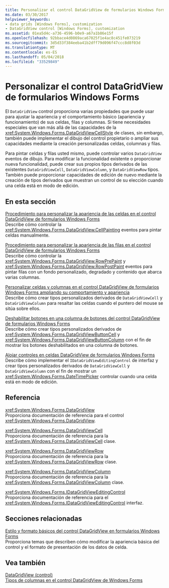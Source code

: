 ```yaml
---
title: Personalizar el control DataGridView de formularios Windows Forms
ms.date: 03/30/2017
helpviewer_keywords:
- data grids [Windows Forms], customization
- DataGridView control [Windows Forms], customization
ms.assetid: 01ea5d4c-a736-4596-b0e9-a67a1b86e15f
ms.openlocfilehash: 92bbace4d0869aca67025f1e4ac8c451fe073219
ms.sourcegitcommit: 3d5d33f384eeba41b2dff79d096f47ccc8d8f03d
ms.translationtype: MT
ms.contentlocale: es-ES
ms.lasthandoff: 05/04/2018
ms.locfileid: "33529849"
---
```

# <a name="customizing-the-windows-forms-datagridview-control"></a>Personalizar el control DataGridView de formularios Windows Forms
El `DataGridView` control proporciona varias propiedades que puede usar para ajustar la apariencia y el comportamiento básico (apariencia y funcionamiento) de sus celdas, filas y columnas. Si tiene necesidades especiales que van más allá de las capacidades de la <xref:System.Windows.Forms.DataGridViewCellStyle> de clases, sin embargo, también puede implementar el dibujo del control propietario o ampliar sus capacidades mediante la creación personalizadas celdas, columnas y filas.  
  
 Para pintar celdas y filas usted mismo, puede controlar varios `DataGridView` eventos de dibujo. Para modificar la funcionalidad existente o proporcionar nueva funcionalidad, puede crear sus propios tipos derivados de las existentes `DataGridViewCell`, `DataGridViewColumn`, y `DataGridViewRow` tipos. También puede proporcionar capacidades de edición de nuevo mediante la creación de tipos derivados que muestran un control de su elección cuando una celda está en modo de edición.  
  
## <a name="in-this-section"></a>En esta sección  
 [Procedimiento para personalizar la apariencia de las celdas en el control DataGridView de formularios Windows Forms](../../../../docs/framework/winforms/controls/customize-the-appearance-of-cells-in-the-datagrid.md)  
 Describe cómo controlar la <xref:System.Windows.Forms.DataGridView.CellPainting> eventos para pintar celdas manualmente.  
  
 [Procedimiento para personalizar la apariencia de las filas en el control DataGridView de formularios Windows Forms](../../../../docs/framework/winforms/controls/customize-the-appearance-of-rows-in-the-datagrid.md)  
 Describe cómo controlar la <xref:System.Windows.Forms.DataGridView.RowPrePaint> y <xref:System.Windows.Forms.DataGridView.RowPostPaint> eventos para pintar filas con un fondo personalizado, degradado y contenido que abarca varias columnas.  
  
 [Personalizar celdas y columnas en el control DataGridView de formularios Windows Forms ampliando su comportamiento y apariencia](../../../../docs/framework/winforms/controls/customize-cells-and-columns-in-the-datagrid-by-extending-behavior.md)  
 Describe cómo crear tipos personalizados derivados de `DataGridViewCell` y `DataGridViewColumn` para resaltar las celdas cuando el puntero del mouse se sitúa sobre ellos.  
  
 [Deshabilitar botones en una columna de botones del control DataGridView de formularios Windows Forms](../../../../docs/framework/winforms/controls/disable-buttons-in-a-button-column-in-the-datagrid.md)  
 Describe cómo crear tipos personalizados derivados de <xref:System.Windows.Forms.DataGridViewButtonCell> y <xref:System.Windows.Forms.DataGridViewButtonColumn> con el fin de mostrar los botones deshabilitados en una columna de botones.  
  
 [Alojar controles en celdas DataGridView de formularios Windows Forms](../../../../docs/framework/winforms/controls/how-to-host-controls-in-windows-forms-datagridview-cells.md)  
 Describe cómo implementar el `IDataGridViewEditingControl` de interfaz y crear tipos personalizados derivados de `DataGridViewCell` y `DataGridViewColumn` con el fin de mostrar un <xref:System.Windows.Forms.DateTimePicker> controlar cuando una celda está en modo de edición.  
  
## <a name="reference"></a>Referencia  
 <xref:System.Windows.Forms.DataGridView>  
 Proporciona documentación de referencia para el control <xref:System.Windows.Forms.DataGridView>.  
  
 <xref:System.Windows.Forms.DataGridViewCell>  
 Proporciona documentación de referencia para la <xref:System.Windows.Forms.DataGridViewCell> clase.  
  
 <xref:System.Windows.Forms.DataGridViewRow>  
 Proporciona documentación de referencia para la <xref:System.Windows.Forms.DataGridViewRow> clase.  
  
 <xref:System.Windows.Forms.DataGridViewColumn>  
 Proporciona documentación de referencia para la <xref:System.Windows.Forms.DataGridViewColumn> clase.  
  
 <xref:System.Windows.Forms.IDataGridViewEditingControl>  
 Proporciona documentación de referencia para el <xref:System.Windows.Forms.IDataGridViewEditingControl> interfaz.  
  
## <a name="related-sections"></a>Secciones relacionadas  
 [Estilo y formato básicos del control DataGridView en formularios Windows Forms](../../../../docs/framework/winforms/controls/basic-formatting-and-styling-in-the-windows-forms-datagridview-control.md)  
 Proporciona temas que describen cómo modificar la apariencia básica del control y el formato de presentación de los datos de celda.  
  
## <a name="see-also"></a>Vea también  
 [DataGridView (control)](../../../../docs/framework/winforms/controls/datagridview-control-windows-forms.md)  
 [Tipos de columnas en el control DataGridView de Windows Forms](../../../../docs/framework/winforms/controls/column-types-in-the-windows-forms-datagridview-control.md)
